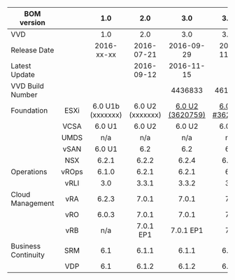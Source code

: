 
| BOM version         |         | 1.0               | 2.0              | 3.0              | 3.0.2            |  4.0          | 20xx-xx    |
|---------------------|:-------:|:-----------------:|:----------------:|:----------------:|:----------------:|:-------------:|:----------:|
| VVD                 |         | 1.0               | 2.0              | 3.0              | 3.0.2            |  4.0          | x.y        |
| Release Date        |         | 2016-xx-xx        | 2016-07-21       | 2016-09-29       | 2016-11-15       | 2017-03-02     | xxxx-xx-xx |
| Latest Update       |         |                   | 2016-09-12       | 2016-11-15       |                  | 2017-04-06     | |
| VVD Build Number    |         |                   |                  | 4436833          | 4615782          |                | |
| Foundation          | ESXi    | 6.0 U1b (xxxxxxx) | 6.0 U2 (xxxxxxx) | [6.0 U2 (3620759)](http://pubs.vmware.com/Release_Notes/en/vsphere/60/vsphere-esxi-60u2-release-notes.html) | [6.0 U2 #3620759](http://pubs.vmware.com/Release_Notes/en/vsphere/60/vsphere-esxi-60u2-release-notes.html) | 6.5a (xxxxxxx) | |
|                     | VCSA    | 6.0 U1            | 6.0 U2           | 6.0 U2           | 6.0 U2           | 6.5a           | |
|                     | UMDS    | n/a               | n/a              | n/a              | n/a              | 6.5a           | |
|                     | vSAN    | 6.0 U1            | 6.2              | 6.2              | 6.2              | 6.5            | |
|                     | NSX     | 6.2.1             | 6.2.2            | 6.2.4            | 6.2.4            | 6.3            | |
| Operations          | vROps   | 6.1.0             | 6.2.1            | 6.2.1            | 6.3              | 6.4            | |
|                     | vRLI    | 3.0               | 3.3.1            | 3.3.2            | 3.6              | 4.0            | |
| Cloud Management    | vRA     | 6.2.3             | 7.0.1            | 7.0.1            | 7.1              | 7.2            | |
|                     | vRO     | 6.0.3             | 7.0.1            | 7.0.1            | 7.1              | 7.2            | |
|                     | vRB     | n/a               | 7.0.1 EP1        | 7.0.1 EP1        | 7.1              | 7.2            | |
| Business Continuity | SRM     | 6.1               | 6.1.1            | 6.1.1            | 6.1.1            | 6.5            | |
|                     | VDP     | 6.1               | 6.1.2            | 6.1.2            | 6.1.2            | 6.1.3          | |


